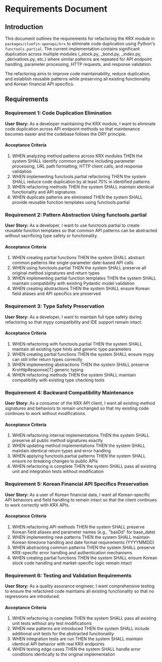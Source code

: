 # Requirements Document

## Introduction

This document outlines the requirements for refactoring the KRX module in `packages/cluefin-openapi/krx` to eliminate code duplication using Python's `functools.partial`. The current implementation contains significant duplication across multiple modules (_stock.py, _bond.py, _index.py, _derivatives.py, etc.) where similar patterns are repeated for API endpoint handling, parameter processing, HTTP requests, and response validation.

The refactoring aims to improve code maintainability, reduce duplication, and establish reusable patterns while preserving all existing functionality and Korean financial API specifics.

## Requirements

### Requirement 1: Code Duplication Elimination
**User Story:** As a developer maintaining the KRX module, I want to eliminate code duplication across API endpoint methods so that maintenance becomes easier and the codebase follows the DRY principle.

#### Acceptance Criteria
1. WHEN analyzing method patterns across KRX modules THEN the system SHALL identify common patterns including parameter processing, URL path formatting, HTTP client calls, and response validation
2. WHEN implementing functools.partial refactoring THEN the system SHALL reduce code duplication by at least 70% in identified patterns
3. WHEN refactoring methods THEN the system SHALL maintain identical functionality and API signatures
4. WHEN duplicate patterns are eliminated THEN the system SHALL provide reusable function templates using functools.partial

### Requirement 2: Pattern Abstraction Using functools.partial
**User Story:** As a developer, I want to use functools.partial to create reusable function templates so that common API patterns can be abstracted without sacrificing type safety or functionality.

#### Acceptance Criteria
1. WHEN creating partial functions THEN the system SHALL abstract common patterns like single-parameter date-based API calls
2. WHEN using functools.partial THEN the system SHALL preserve all original method signatures and return types
3. WHEN implementing partial function templates THEN the system SHALL maintain compatibility with existing Pydantic model validation
4. WHEN creating abstractions THEN the system SHALL ensure Korean field aliases and API specifics are preserved

### Requirement 3: Type Safety Preservation
**User Story:** As a developer, I want to maintain full type safety during refactoring so that mypy compatibility and IDE support remain intact.

#### Acceptance Criteria
1. WHEN refactoring with functools.partial THEN the system SHALL maintain all existing type hints and generic type parameters
2. WHEN creating partial functions THEN the system SHALL ensure mypy can still infer return types correctly
3. WHEN implementing abstractions THEN the system SHALL preserve KrxHttpResponse[T] generic typing
4. WHEN refactoring methods THEN the system SHALL maintain compatibility with existing type checking tools

### Requirement 4: Backward Compatibility Maintenance
**User Story:** As a consumer of the KRX API client, I want all existing method signatures and behaviors to remain unchanged so that my existing code continues to work without modifications.

#### Acceptance Criteria
1. WHEN refactoring internal implementations THEN the system SHALL preserve all public method signatures exactly
2. WHEN updating method implementations THEN the system SHALL maintain identical return types and error handling
3. WHEN applying functools.partial patterns THEN the system SHALL ensure no breaking changes to public APIs
4. WHEN refactoring is complete THEN the system SHALL pass all existing unit and integration tests without modification

### Requirement 5: Korean Financial API Specifics Preservation
**User Story:** As a user of Korean financial data, I want all Korean-specific API behaviors and field handling to remain intact so that the client continues to work correctly with KRX APIs.

#### Acceptance Criteria
1. WHEN refactoring API methods THEN the system SHALL preserve Korean field aliases and parameter names (e.g., "basDd" for base_date)
2. WHEN implementing new patterns THEN the system SHALL maintain Korean timezone handling and date format requirements (YYYYMMDD)
3. WHEN abstracting common patterns THEN the system SHALL preserve KRX-specific error handling and authentication mechanisms
4. WHEN creating partial functions THEN the system SHALL ensure Korean stock code handling and market-specific logic remain intact

### Requirement 6: Testing and Validation Requirements
**User Story:** As a quality assurance engineer, I want comprehensive testing to ensure the refactored code maintains all existing functionality so that no regressions are introduced.

#### Acceptance Criteria
1. WHEN refactoring is complete THEN the system SHALL pass all existing unit tests without any test modifications
2. WHEN new patterns are introduced THEN the system SHALL include additional unit tests for the abstracted functionality
3. WHEN integration tests are run THEN the system SHALL maintain identical API behavior with real KRX endpoints
4. WHEN testing edge cases THEN the system SHALL handle error conditions identically to the original implementation